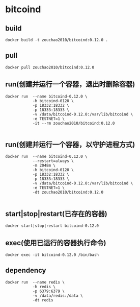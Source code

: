 # bitcoind

## build
```shell
docker build -t zouchao2010/bitcoind:0.12.0 .

```

## pull
```shell
docker pull zouchao2010/bitcoind:0.12.0

```
  
## run(创建并运行一个容器，退出时删除容器)
```shell
docker run  --name bitcoind-0.12.0 \
            -h bitcoind-0120 \
            -p 18332:18332 \
            -p 18333:18333 \
            -v /data/bitcoind-0.12.0:/var/lib/bitcoind \
            -e TESTNET=1 \
            -it --rm zouchao2010/bitcoind:0.12.0
            
```
  
## run(创建并运行一个容器，以守护进程方式)
```shell
docker run  --name bitcoind-0.12.0 \
            --restart=always \
            -m 2048m \
            -h bitcoind-0120 \
            -p 18332:18332 \
            -p 18333:18333 \
            -v /data/bitcoind-0.12.0:/var/lib/bitcoind \
            -e TESTNET=1 \
            -dt zouchao2010/bitcoind:0.12.0
            
```

## start|stop|restart(已存在的容器)
```shell
docker start|stop|restart bitcoind-0.12.0

```

## exec(使用已运行的容器执行命令)
```shell
docker exec -it bitcoind-0.12.0 /bin/bash

```


## dependency
```shell
docker run  --name redis \
            -h redis \
            -p 6379:6379 \
            -v /data/redis:/data \
            -dt redis
            
```
